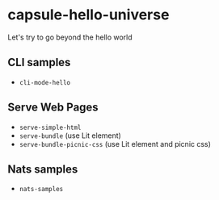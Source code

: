 # capsule-hello-universe
Let's try to go beyond the hello world

## CLI samples

- `cli-mode-hello`

## Serve Web Pages

- `serve-simple-html`
- `serve-bundle` (use Lit element)
- `serve-bundle-picnic-css` (use Lit element and picnic css)

## Nats samples

- `nats-samples`


